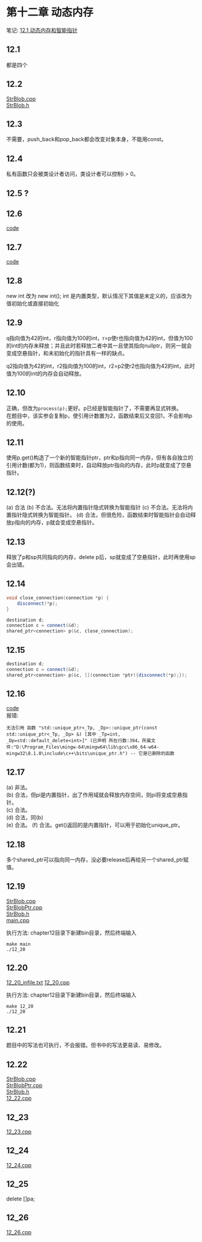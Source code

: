 # 第十二章 动态内存
笔记: [12.1 动态内存和智能指针](https://github.com/dqxcj/C-Primer-answer/blob/main/chapter12/12.1动态内存和智能指针.xmind)

## 12.1
都是四个

## 12.2
[StrBlob.cpp](https://github.com/dqxcj/C-Primer-answer/blob/main/chapter12/StrBlob.cpp)  
[StrBlob.h](https://github.com/dqxcj/C-Primer-answer/blob/main/chapter12/StrBlob.h)    

## 12.3
不需要，push_back和pop_back都会改变对象本身，不能用const。

## 12.4
私有函数只会被类设计者访问，类设计者可以控制i > 0。

## 12.5 ?

## 12.6
[code](https://github.com/dqxcj/C-Primer-answer/blob/main/chapter12/12_6.cpp)  

## 12.7
[code](https://github.com/dqxcj/C-Primer-answer/blob/main/chapter12/12_7.cpp)  

## 12.8
new int 改为 new int();
int 是内置类型，默认情况下其值是未定义的，应该改为值初始化或直接初始化

## 12.9
q指向值为42的int，r指向值为100的int，r=p使r也指向值为42的int，但值为100的int的内存未释放；并且此时若释放二者中其一且使其指向nullptr，则另一就会变成空悬指针，和未初始化的指针具有一样的缺点。

q2指向值为42的int，r2指向值为100的int，r2=p2使r2也指向值为42的int，此时值为100的int的内存会自动释放。

## 12.10
正确，但改为```process(p);```更好。p已经是智能指针了，不需要再显式转换。  
在题目中，该实参会复制p，使引用计数置为2，函数结束后又变回1，不会影响p的使用。

## 12.11
使用p.get()构造了一个新的智能指针ptr，ptr和p指向同一内存，但有各自独立的引用计数(都为1)，则函数结束时，自动释放ptr指向的内存，此时p就变成了空悬指针。

## 12.12(?)
(a) 合法
(b) 不合法。无法将内置指针隐式转换为智能指针
(c) 不合法。无法将内置指针隐式转换为智能指针。
(d) 合法，但很危险，函数结束时智能指针会自动释放p指向的内存，p就会变成空悬指针。

## 12.13
释放了p和sp共同指向的内存，delete p后，sp就变成了空悬指针，此时再使用sp会出错。

## 12.14
```cpp
void close_connection(connection *p) {
    disconnect(*p);
}

destination d;
connection c = connect(&d);
shared_ptr<connection> p(&c, close_connection);
```

## 12.15
```cpp
destination d;
connection c = connect(&d);
shared_ptr<connection> p(&c, [](connection *ptr){disconnect(*p);});
```

## 12.16
[code](https://github.com/dqxcj/C-Primer-answer/blob/main/chapter12/12_16.cpp)  
报错: 
```
无法引用 函数 "std::unique_ptr<_Tp, _Dp>::unique_ptr(const std::unique_ptr<_Tp, _Dp> &) [其中 _Tp=int, _Dp=std::default_delete<int>]" (已声明 所在行数:394，所属文件:"D:\Program_Files\mingw-64\mingw64\lib\gcc\x86_64-w64-mingw32\8.1.0\include\c++\bits\unique_ptr.h") -- 它是已删除的函数
```

## 12.17
(a) 非法。  
(b) 合法，但pi是内置指针，出了作用域就会释放内存空间，则pi将变成空悬指针。  
(c) 合法。  
(d) 合法，同(b)  
(e) 合法。
(f) 合法。get()返回的是内置指针，可以用于初始化unique_ptr。

## 12.18
多个shared_ptr可以指向同一内存，没必要release后再给另一个shared_ptr赋值。

## 12.19
[StrBlob.cpp](https://github.com/dqxcj/C-Primer-answer/blob/main/chapter12/StrBlob.cpp)  
[StrBlobPtr.cpp](https://github.com/dqxcj/C-Primer-answer/blob/main/chapter12/StrBlobPtr.cpp)  
[StrBlob.h](https://github.com/dqxcj/C-Primer-answer/blob/main/chapter12/StrBlob.h)    
[main.cpp](https://github.com/dqxcj/C-Primer-answer/blob/main/chapter12/main.cpp)

执行方法:
chapter12目录下新建bin目录，然后终端输入  
```shell
make main
./12_20
```

## 12.20
[12_20_infile.txt](https://github.com/dqxcj/C-Primer-answer/blob/main/chapter12/12_20_infile.txt)
[12_20.cpp](https://github.com/dqxcj/C-Primer-answer/blob/main/chapter12/12_20.cpp)

执行方法:
chapter12目录下新建bin目录，然后终端输入  
```shell
make 12_20
./12_20
```

## 12.21
题目中的写法也可执行，不会报错。但书中的写法更易读、易修改。

## 12.22
[StrBlob.cpp](https://github.com/dqxcj/C-Primer-answer/blob/main/chapter12/StrBlob.cpp)  
[StrBlobPtr.cpp](https://github.com/dqxcj/C-Primer-answer/blob/main/chapter12/StrBlobPtr.cpp)  
[StrBlob.h](https://github.com/dqxcj/C-Primer-answer/blob/main/chapter12/StrBlob.h)    
[12_22.cpp](https://github.com/dqxcj/C-Primer-answer/blob/main/chapter12/12_22.cpp)

## 12_23
[12_23.cpp](https://github.com/dqxcj/C-Primer-answer/blob/main/chapter12/12_23.cpp)

## 12_24
[12_24.cpp](https://github.com/dqxcj/C-Primer-answer/blob/main/chapter12/12_24.cpp)

## 12_25
delete []pa;

## 12_26
[12_26.cpp](https://github.com/dqxcj/C-Primer-answer/blob/main/chapter12/12_26.cpp)
